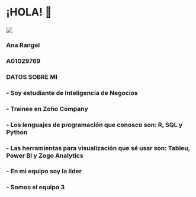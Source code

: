 # ¡HOLA! :rocket: 
###
![ ](Users/Ana/Desktop/ia-test/inteligencia_artificial_2023/alumnos/AnaRangel/Fotos\foto.jpg)
### Ana Rangel
### A01029769
###
### **DATOS SOBRE MI**
### - Soy estudiante de Inteligencia de Negocios
### - Trainee en Zoho Company
### - Los lenguajes de programación que conosco son: R, SQL y Python
### - Las herramientas para visualización que sé usar son: Tableu, Power BI y Zogo Analytics
### - En mi equipo soy la líder
### - Somos el equipo 3